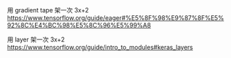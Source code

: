 用 gradient tape 架一次 3x+2
https://www.tensorflow.org/guide/eager#%E5%8F%98%E9%87%8F%E5%92%8C%E4%BC%98%E5%8C%96%E5%99%A8


用 layer 架一次 3x+2
https://www.tensorflow.org/guide/intro_to_modules#keras_layers